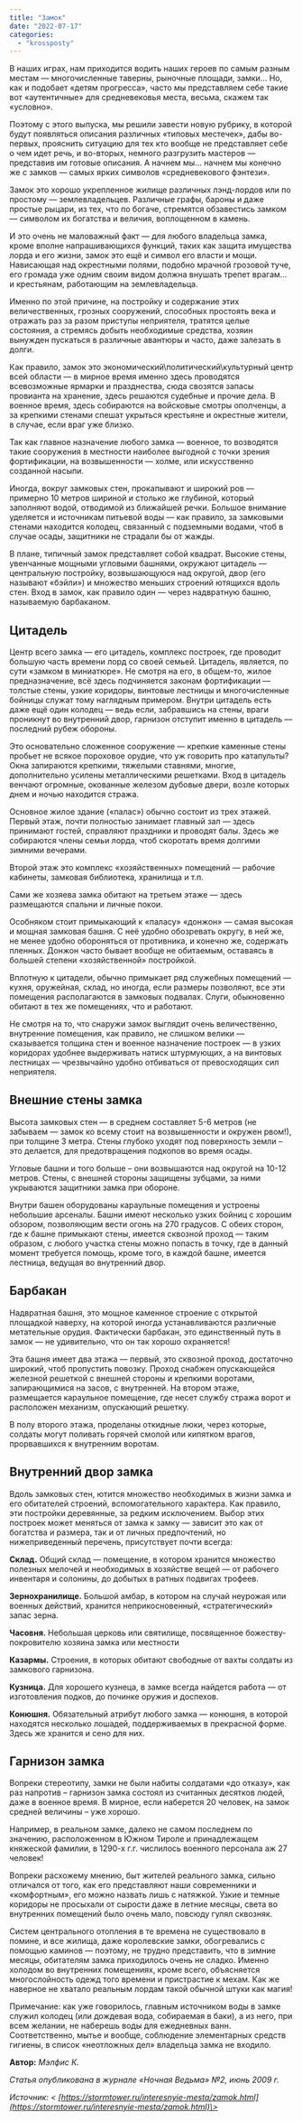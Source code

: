 ```yaml
---
title: "Замок"
date: "2022-07-17"
categories: 
  - "krossposty"
---
```


В наших играх, нам приходится водить наших героев по самым разным местам — многочисленные таверны, рыночные площади, замки… Но, как и подобает «детям прогресса», часто мы представляем себе такие вот «аутентичные» для средневековья места, весьма, скажем так «условно».

Поэтому с этого выпуска, мы решили завести новую рубрику, в которой будут появляться описания различных «типовых местечек», дабы во-первых, прояснить ситуацию для тех кто вообще не представляет себе о чем идет речь, и во-вторых, немного разгрузить мастеров — представив им готовые описания. А начнем мы… начнем мы конечно же с замков — самых ярких символов «средневекового фэнтези».

Замок это хорошо укрепленное жилище различных лэнд-лордов или по простому — землевладельцев. Различные графы, бароны и даже простые рыцари, из тех, что по богаче, стремятся обзавестись замком — символом их богатства и величия, воплощенном в камень.

И это очень не маловажный факт — для любого владельца замка, кроме вполне напрашивающихся функций, таких как защита имущества лорда и его жизни, замок это ещё и символ его власти и мощи. Нависающая над окрестными полями, подобно мрачной грозовой туче, его громада уже одним своим видом должна внушать трепет врагам… и крестьянам, работающим на землевладельца.

Именно по этой причине, на постройку и содержание этих величественных, грозных сооружений, способных простоять века и отражать раз за разом приступы неприятеля, тратятся целые состояния, а стремясь добыть необходимые средства, хозяин вынужден пускаться в различные авантюры и часто, даже залезать в долги.

Как правило, замок это экономический\\политический\\культурный центр всей области — в мирное время именно здесь проводятся всевозможные ярмарки и празднества, сюда свозятся запасы провианта на хранение, здесь решаются судебные и прочие дела. В военное время, здесь собираются на войсковые смотры ополченцы, а за крепкими стенами спешат укрыться крестьяне и окрестные жители, в случае, если враг уже близко.

Так как главное назначение любого замка — военное, то возводятся такие сооружения в местности наиболее выгодной с точки зрения фортификации, на возвышенности — холме, или искусственно созданной насыпи.

Иногда, вокруг замковых стен, прокапывают и широкий ров — примерно 10 метров шириной и столько же глубиной, который заполняют водой, отводимой из ближайшей речки. Большое внимание уделяется и источникам питьевой воды — как правило, за замковыми стенами находится колодец, связанный с подземными водами, чтоб в случае осады, защитники не страдали бы от жажды.

В плане, типичный замок представляет собой квадрат. Высокие стены, увенчанные мощными угловыми башнями, окружают цитадель — центральную постройку, возвышающуюся над округой, двор (его называют «бэйли») и множество меньших строений ютящихся вдоль стен. Вход в замок, как правило один — через надвратную башню, называемую барбаканом.

## Цитадель

Центр всего замка — его цитадель, комплекс построек, где проводит большую часть времени лорд со своей семьей. Цитадель, является, по сути «замком в миниатюре». Не смотря на его, в общем-то, жилое предназначение, всё здесь подчиняется законам фортификации — толстые стены, узкие коридоры, винтовые лестницы и многочисленные бойницы служат тому наглядным примером. Внутри цитадель есть даже ещё один колодец — ведь если, забравшись на стены, враги проникнут во внутренний двор, гарнизон отступит именно в цитадель — последний рубеж обороны.

Это основательно сложенное сооружение — крепкие каменные стены пробьет не всякое пороховое орудие, что уж говорить про катапульты? Окна запираются крепкими, тяжелыми ставнями, многие, дополнительно усилены металлическими решетками. Вход в цитадель венчают огромные, окованные железом дубовые двери, возле которых днем и ночью находится стража. 

Основное жилое здание («палас») обычно состоит из трех этажей. Первый этаж, почти полностью занимает главный зал — здесь принимают гостей, справляют праздники и проводят балы. Здесь же собираются члены семьи лорда, чтоб скоротать время долгими зимними вечерами.

Второй этаж это комплекс «хозяйственных» помещений — рабочие кабинеты, замковая библиотека, хранилища и т.п.

Сами же хозяева замка обитают на третьем этаже — здесь размещаются спальни и личные покои.

Особняком стоит примыкающий к «паласу» «донжон» — самая высокая и мощная замковая башня. С неё удобно обозревать округу, в ней же, не менее удобно обороняться от противника, и конечно же, содержать пленных. Донжон часто бывает вообще не обитаемым, оставаясь в большей степени «хозяйственной» постройкой.

Вплотную к цитадели, обычно примыкает ряд служебных помещений — кухня, оружейная, склад, но иногда, если размеры позволяют, все эти помещения располагаются в замковых подвалах. Слуги, обыкновенно обитают в тех же помещениях, что и работают.

Не смотря на то, что снаружи замок выглядит очень величественно, внутренние помещения, как правило, не слишком велики — сказывается толщина стен и военное назначение построек — в узких коридорах удобнее выдерживать натиск штурмующих, а на винтовых лестницах — чрезвычайно удобно отбиваться от превосходящих сил неприятеля.

## Внешние стены замка

Высота замковых стен — в среднем составляет 5-6 метров (не забываем — замок ко всему стоит на возвышенности и окружен рвом!), при толщине 3 метра. Стены глубоко уходят под поверхность земли – это делается, для предотвращения подкопов во время осады.

Угловые башни и того больше – они возвышаются над округой на 10-12 метров. Стены, с внешней стороны защищены зубцами, за ними укрываются защитники замка при обороне.

Внутри башен оборудованы караульные помещения и устроены небольшие арсеналы. Башни имеют несколько узких бойниц с хорошим обзором, позволяющим вести огонь на 270 градусов. С обеих сторон, где к башне примыкают стены, имеется сквозной проход — таким образом, с любого участка стены можно попасть в точку, где в данный момент требуется помощь, кроме того, в каждой башне, имеется лестница, ведущая во внутренний двор.

## Барбакан

Надвратная башня, это мощное каменное строение с открытой площадкой наверху, на которой иногда устанавливаются различные метательные орудия. Фактически барбакан, это единственный путь в замок — не удивительно, что он так хорошо охраняется!

Эта башня имеет два этажа — первый, это сквозной проход, достаточно широкий, чтоб пропустить повозку. Проход снабжен опускающейся железной решеткой с внешней стороны и крепкими воротами, запирающимися на засов, с внутренней. На втором этаже, размещается караульное помещение, где несет службу стража ворот и расположен механизм, опускающий решетку.

В полу второго этажа, проделаны откидные люки, через которые, солдаты могут поливать горячей смолой или кипятком врагов, прорвавшихся к внутренним воротам.

## Внутренний двор замка

Вдоль замковых стен, ютится множество необходимых в жизни замка и его обитателей строений, вспомогательного характера. Как правило, эти постройки деревянные, за редким исключением. Выбор этих построек может меняться от замка к замку — зависит это как от богатства и размера, так и от личных предпочтений, но нижеприведенный перечень, присутствует почти всегда:

**Склад.** Общий склад — помещение, в котором хранится множество полезных мелочей и необходимых в хозяйстве вещей — от рабочего инвентаря и солонины, до добытых в ратных подвигах трофеев.

**Зернохранилище.** Большой амбар, в котором на случай неурожая или военных действий, хранится неприкосновенный, «стратегический» запас зерна.

**Часовня.** Небольшая церковь или святилище, посвященное божеству-покровителю хозяина замка или местности

**Казармы.** Строения, в которых обитают свободные от вахты солдаты из замкового гарнизона.

**Кузница.** Для хорошего кузнеца, в замке всегда найдется работа — от изготовления подков, до починке оружия и доспехов.

**Конюшня.** Обязательный атрибут любого замка — конюшня, в которой находятся несколько лошадей, поддерживаемых в прекрасной форме. Здесь же хранится и сено для них.

## Гарнизон замка

Вопреки стереотипу, замки не были набиты солдатами «до отказу», как раз напротив – гарнизон замка состоял из считанных десятков людей, даже в военное время. В мирное, если наберется 20 человек, на замок средней величины – уже хорошо.

Например, в реальном замке, далеко не самом последнем по значению, расположенном в Южном Тироле и принадлежащем княжеской фамилии, в 1290-х г.г. числилось военного персонала аж 27 человек!

Вопреки расхожему мнению, быт жителей реального замка, сильно отличался от того, как его представляют наши современники и «комфортным», его можно назвать лишь с натяжкой. Узкие и темные коридоры не просыхали от сырости даже в летние месяцы, света во внутренних помещений было очень мало, повсюду гулял сквозняк.

Систем центрального отопления в те времена не существовало в помине, и все жилища, даже королевские замки, обогревались с помощью каминов — поэтому, не трудно представить, что в зимние месяцы, обитателям замка приходилось очень не сладко. Именно холодом во внутренних помещениях, кроме всего, объясняется многослойность одежд того времени и пристрастие к мехам. Как же наверное не хватало реальным лордам такой обычной штуки как магия!

Примечание: как уже говорилось, главным источником воды в замке служил колодец (или дождевая вода, собираемая в баки), а из него, при всем желании, не наберешь воды для ежедневных ванн. Соответственно, мытье и вообще, соблюдение элементарных средств гигиены, в список «неотложных дел» владельца замка не входило.

**Автор:** _Мэлфис К._

_Статья опубликована в журнале «Ночная Ведьма» №2, июнь 2009 г._ 

_Источник: < [https://stormtower.ru/interesnyie-mesta/zamok.html](https://stormtower.ru/interesnyie-mesta/zamok.html)\>_

